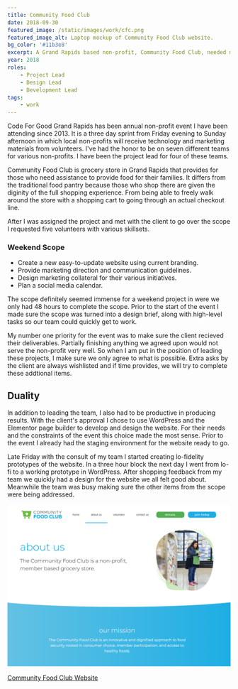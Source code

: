 ```yaml
---
title: Community Food Club
date: 2018-09-30
featured_image: /static/images/work/cfc.png
featured_image_alt: Laptop mockup of Community Food Club website.
bg_color: '#11b3e8'
excerpt: A Grand Rapids based non-profit, Community Food Club, needed marketing materials created that told their story. The project was submitted and accepted to the 2018 Weekend For Good event in Grand Rapids. I was chosen to lead a team of six through the 3 day sprint.
year: 2018
roles: 
    - Project Lead
    - Design Lead
    - Development Lead
tags:
    - work
---
```


Code For Good Grand Rapids has been annual non-profit event I have been attending since 2013. It is a three day sprint from Friday evening to Sunday afternoon in which local non-profits will receive technology and marketing materials from volunteers. I've had the honor to be on seven different teams for various non-profits. I have been the project lead for four of these teams.

Community Food Club is grocery store in Grand Rapids that provides for those who need assistance to provide food for their families. It differs from the traditional food pantry because those who shop there are given the diginity of the full shopping experience. From being able to freely walk around the store with a shopping cart to going through an actual checkout line.

After I was assigned the project and met with the client to go over the scope I requested five volunteers with various skillsets. 

### Weekend Scope

- Create a new easy-to-update website using current branding.
- Provide marketing direction and communication guidelines.
- Design marketing collateral for their various initiatives.
- Plan a social media calendar. 

The scope definitely seemed immense for a weekend project in were we only had 48 hours to complete the scope. Prior to the start of the event I made sure the scope was turned into a design brief, along with high-level tasks so our team could quickly get to work.

My number one priority for the event was to make sure the client recieved their deliverables. Partially finishing anything we agreed upon would not serve the non-profit very well. So when I am put in the position of leading these projects, I make sure we only agree to what is possible. Extra asks by the client are always wishlisted and if time provides, we will try to complete these addtional items.

## Duality

In addition to leading the team, I also had to be productive in producing results. With the client's approval I chose to use WordPress and the Elementor page builder to develop and design the website. For their needs and the constraints of the event this choice made the most sense. Prior to the event I already had the staging environment for the website ready to go.

Late Friday with the consult of my team I started creating lo-fidelity prototypes of the website. In a three hour block the next day I went from lo-fi to a working prototype in WordPress. After shopping feedback from my team we quickly had a design for the website we all felt good about. Meanwhile the team was busy making sure the other items from the scope were being addressed.

![alt text](/static/images/work/cfc/about.png "Screenshot of Community Food Club's About Us page.")

[Community Food Club Website](https://communityfoodclubgr.org/)

